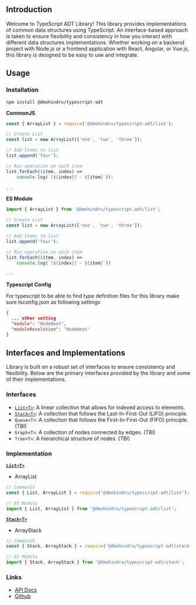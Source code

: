 ## Introduction

Welcome to TypeScript ADT Library!
This library provides implementations of common data structures using TypeScript.
An interface-based approach is taken to ensure flexibility and consistency in how you interact with different data structures implementations.
Whether working on a backend project with Node.js or a frontend application with React, Angular, or Vue.js, this library is designed to be easy to use and integrate.

## Usage

### Installation

```shell
npm install @dmohindru/typescript-adt
```

**CommonJS**

```javascript
const { ArrayList } = require('@dmohindru/typescript-adt/list');

// Create List
const list = new ArrayList(['one', 'two', 'three']);

// Add Items to list
list.append('four');

// Run operation on each item
list.forEach((item, index) =>
    console.log(`[${index}] - ${item}`));

...
```

**ES Module**

```javascript
import { ArrayList } from '@dmohindru/typescript-adt/list';

// Create List
const list = new ArrayList(['one', 'two', 'three']);

// Add Items to list
list.append('four');

// Run operation on each item
list.forEach((item, index) =>
    console.log(`[${index}] - ${item}`))

...
```

**Typescript Config**

For typescript to be able to find type definition files for this library make sure tsconfig.json as following settings

```json
{
  ... other setting
  "module": "NodeNext",
  "moduleResolution": "NodeNext"
}
```

## Interfaces and Implementations

Library is built on a robust set of interfaces to ensure consistency and flexibility. Below are the primary interfaces provided by the library and some of their implementations.

### Interfaces

- [`List<T>`](https://dmohindru.github.io/typescript-adt/modules/list.html): A linear collection that allows for indexed access to elements.
- [`Stack<T>`](https://dmohindru.github.io/typescript-adt/modules/stack.html): A collection that follows the Last-In-First-Out (LIFO) principle.
- `Queue<T>`: A collection that follows the First-In-First-Out (FIFO) principle. (TBI)
- `Graph<T>`: A collection of nodes connected by edges. (TBI)
- `Tree<T>`: A hierarchical structure of nodes. (TBI)

### Implementation

**[`List<T>`](https://dmohindru.github.io/typescript-adt/modules/list.html)**

- ArrayList

```javascript
// CommonJS
const { List, ArrayList } = require('@dmohindru/typescript-adt/list');

// ES Module
import { List, ArrayList } from '@dmohindru/typescript-adt/list';
```

**[`Stack<T>`](https://dmohindru.github.io/typescript-adt/modules/stack.html)**

- ArrayStack

```javascript
// CommonJS
const { Stack, ArrayStack } = require('@dmohindru/typescript-adt/stack');

// ES Module
import { Stack, ArrayStack } from '@dmohindru/typescript-adt/stack';
```

### Links

- [API Docs](https://dmohindru.github.io/typescript-adt/index.html)
- [Github](https://github.com/dmohindru/typescript-adt)

